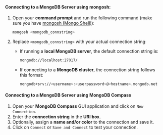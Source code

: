 #### Connecting to a MongoDB Server using mongosh:  

1. Open your **command prompt** and run the following command (make sure you have [mongosh (Mongo Shell)](https://www.mongodb.com/try/download/shell)):  

   ```sh  
   mongosh <mongodb_connstring>  
   ```  

2. Replace `<mongodb_connstring>` with your actual connection string:  
   - If running a **local MongoDB server**, the default connection string is:  
     ```sh  
     mongodb://localhost:27017/  
     ```  
   - If connecting to a **MongoDB cluster**, the connection string follows this format:  
     ```sh  
     mongodb+srv://<username>:<userpassword>@<hostname>.mongodb.net  
     ```  

#### Connecting to a MongoDB Server using MongoDB Compass  

1. Open your **MongoDB Compass** GUI application and click on `New Connection`.  
2. Enter the **connection string** in the **URI box**.  
3. Optionally, assign a **name and/or color** to the connection and save it.  
4. Click on `Connect` or `Save and Connect` to test your connection.  